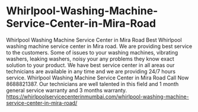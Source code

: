 # Whirlpool-Washing-Machine-Service-Center-in-Mira-Road
Whirlpool Washing Machine Service Center in Mira Road Best Whirlpool washing machine service center in Mira road. We are providing best service to the customers. Some of issues to your washing machines, vibrating washers, leaking washers, noisy your any problems they know exact solution to your product. We have best service center in all areas our technicians are available in any time and we are providing 24/7 hours service. Whirlpool Washing Machine Service Center in Mira Road Call Now 8688821387. Our technicians are well talented in this field and 1 month general service warranty and 3 months warranty. https://whirlpoolservicecenterinmumbai.com/whirlpool-washing-machine-service-center-in-mira-road/
